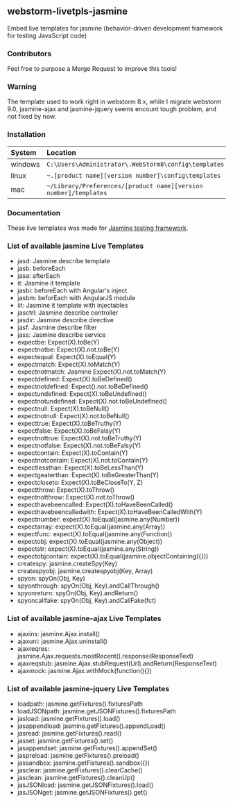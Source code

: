 ## webstorm-livetpls-jasmine

Embed live templates for jasmine (behavior-driven development framework for testing JavaScript code)

### Contributors

Feel free to purpose a Merge Request to improve this tools!

### Warning
The template used to work right in webstorm 8.x, while I migrate webstorm 9.0, jasmine-ajax and jasmine-jquery 
seems encount tough problem, and not fixed by now.

### Installation

|System|Location|
|:-----|:-------|
|windows|`C:\Users\Administrator\.WebStorm8\config\templates`|
|linux|`~.[product name][version number]\config\templates`|
|mac|`~/Library/Preferences/[product name][version number]/templates`|

### Documentation

These live templates was made for [<i class="icon-share"></i> Jasmine testing framework](https://github.com/pivotal/jasmine).

### List of available jasmine Live Templates

- jasd: Jasmine describe template
- jasb: beforeEach
- jasa: afterEach
- it: Jasmine it template
- jasbi: beforeEach with Angular's inject
- jasbm: beforEach with AngularJS module
- iit: Jasmine it template with injectables
- jasctrl: Jasmine describe controller
- jasdir: Jasmine describe directive
- jasf: Jasmine describe filter
- jass: Jasmine describe service
- expectbe: Expect(X).toBe(Y)
- expectnotbe: Expect(X).not.toBe(Y)
- expectequal: Expect(X).toEqual(Y)
- expectmatch: Expect(X).toMatch(Y)
- expectnotmatch: Jasmine Expect(X).not.toMatch(Y)
- expectdefined: Expect(X).toBeDefined()
- expectnotdefined: Expect().not.toBeDefined()
- expectundefined: Expect(X).toBeUndefined()
- expectnotundefined: Expect(X).not.toBeUndefined()
- expectnull: Expect(X).toBeNull()
- expectnotnull: Expect(X).not.toBeNull()
- expecttrue: Expect(X).toBeTruthy(Y)
- expectfalse: Expect(X).toBeFalsy(Y)
- expectnottrue: Expect(X).not.toBeTruthy(Y)
- expectnotfalse: Expect(X).not.toBeFalsy(Y)
- expectcontain: Expect(X).toContain(Y)
- expectnotcontain: Expect(X).not.toContain(Y)
- expectlessthan: Expect(X).toBeLessThan(Y)
- expectgeaterthan: Expect(X).toBeGreaterThan(Y)
- expectcloseto: Expect(X).toBeCloseTo(Y, Z)
- expectthrow: Expect(X).toThrow()
- expectnotthrow: Expect(X).not.toThrow()
- expecthavebeencalled: Expect(X).toHaveBeenCalled()
- expecthavebeencalledwith: Expect(X).toHaveBeenCalledWith(Y)
- expectnumber: expect(X).toEqual(jasmine.any(Number))
- expectarray: expect(X).toEqual(jasmine.any(Array))
- expectfunc: expect(X).toEqual(jasmine.any(Function))
- expectobj: expect(X).toEqual(jasmine.any(Object))
- expectstr: expect(X).toEqual(jasmine.any(String))
- expectobjcontain: expect(X).toEqual(jasmine.objectContaining({}))
- createspy: jasmine.createSpy(Key)
- createspyobj: jasmine.createspyobj(Key, Array)
- spyon: spyOn(Obj, Key)
- spyonthrough: spyOn(Obj, Key).andCallThrough()
- spyonreturn: spyOn(Obj, Key).andReturn()
- spyoncallfake: spyOn(Obj, Key).andCallFake(fct)

### List of available jasmine-ajax Live Templates

- ajaxins: jasmine.Ajax.install()
- ajaxuni: jasmine.Ajax.uninstall()
- ajaxreqres: jasmine.Ajax.requests.mostRecent().response(ResponseText)
- ajaxreqstub: jasmine.Ajax.stubRequest(Url).andReturn(ResponseText)
- ajaxmock: jasmine.Ajax.withMock(function(){})

### List of available jasmine-jquery Live Templates

- loadpath: jasmine.getFixtures().fixturesPath
- loadJSONpath: jasmine.getJSONFixtures().fixturesPath
- jasload: jasmine.getFixtures().load()
- jasappendload: jasmine.getFixtures().appendLoad()
- jasread: jasmine.getFixtures().read()
- jasset: jasmine.getFixtures().set()
- jasappendset: jasmine.getFixtures().appendSet()
- jaspreload: jasmine.getFixtures().preload()
- jassandbox: jasmine.getFixtures().sandbox({})
- jasclear: jasmine.getFixtures().clearCache()
- jasclean: jasmine.getFixtures().cleanUp()
- jasJSONload: jasmine.getJSONFixtures().load()
- jasJSONget: jasmine.getJSONFixtures().get()
